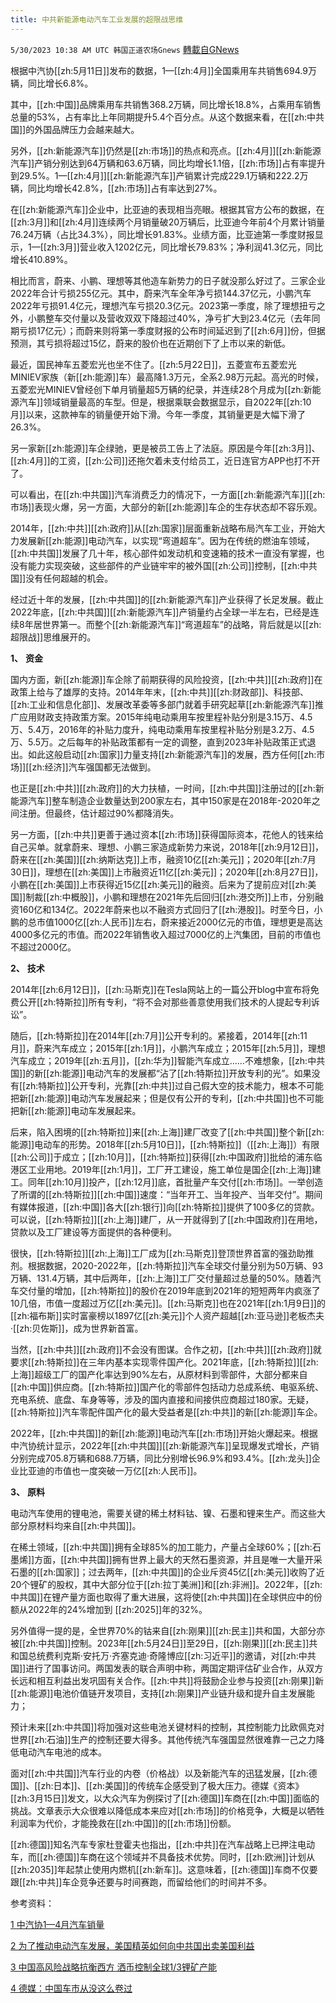 ```yaml
---
title: 中共新能源电动汽车工业发展的超限战思维
---
```

`5/30/2023 10:38 AM UTC 韩国正道农场Gnews` [轉載自GNews](https://gnews.org/articles/1342310)

根据中汽协[[zh:5月11日]]发布的数据，1—[[zh:4月]]全国乘用车共销售694.9万辆，同比增长6.8%。

其中，[[zh:中国]]品牌乘用车共销售368.2万辆，同比增长18.8%，占乘用车销售总量的53%，占有率比上年同期提升5.4个百分点。从这个数据来看，在[[zh:中共国]]的外国品牌压力会越来越大。

另外，[[zh:新能源汽车]]仍然是[[zh:市场]]的热点和亮点。[[zh:4月]][[zh:新能源汽车]]产销分别达到64万辆和63.6万辆，同比均增长1.1倍，[[zh:市场]]占有率提升到29.5%。1—[[zh:4月]][[zh:新能源汽车]]产销累计完成229.1万辆和222.2万辆，同比均增长42.8%，[[zh:市场]]占有率达到27%。

在[[zh:新能源汽车]]企业中，比亚迪的表现相当亮眼。根据其官方公布的数据，在[[zh:3月]]和[[zh:4月]]连续两个月销量破20万辆后，比亚迪今年前4个月累计销量76.24万辆（占比34.3%），同比增长91.83%。业绩方面，比亚迪第一季度财报显示，1—[[zh:3月]]营业收入1202亿元，同比增长79.83%；净利润41.3亿元，同比增长410.89%。

相比而言，蔚来、小鹏、理想等其他造车新势力的日子就没那么好过了。三家企业2022年合计亏损255亿元。其中，蔚来汽车全年净亏损144.37亿元，小鹏汽车2022年亏损91.4亿元，理想汽车亏损20.3亿元。2023第一季度，除了理想扭亏之外，小鹏整车交付量以及营收双双下降超过40%，净亏扩大到23.4亿元（去年同期亏损17亿元）；而蔚来则将第一季度财报的公布时间延迟到了[[zh:6月]]份，但据预测，其亏损将超过15亿，蔚来的股价也在近期创下了上市以来的新低。

最近，国民神车五菱宏光也坐不住了。[[zh:5月22日]]，五菱宣布五菱宏光MINIEV家族（新[[zh:能源]]车）最高降1.3万元，全系2.98万元起。高光的时候，五菱宏光MINIEV曾经创下单月销量超5万辆的纪录，并连续28个月成为[[zh:新能源汽车]]领域销量最高的车型。但是，根据乘联会数据显示，自2022年[[zh:10月]]以来，这款神车的销量便开始下滑。今年一季度，其销量更是大幅下滑了26.3%。

另一家新[[zh:能源]]车企绿驰，更是被员工告上了法庭。原因是今年[[zh:3月]]、[[zh:4月]]的工资，[[zh:公司]]还拖欠着未支付给员工，近日连官方APP也打不开了。

可以看出，在[[zh:中共国]]汽车消费乏力的情况下，一方面[[zh:新能源汽车]][[zh:市场]]表现火爆，另一方面，大部分的新[[zh:能源]]车企的生存状态却不容乐观。

2014年，[[zh:中共]][[zh:政府]]从[[zh:国家]]层面重新战略布局汽车工业，开始大力发展新[[zh:能源]]电动汽车，以实现“弯道超车”。因为在传统的燃油车领域，[[zh:中共国]]发展了几十年，核心部件如发动机和变速箱的技术一直没有掌握，也没有能力实现突破，这些部件的产业链牢牢的被外国[[zh:公司]]控制，[[zh:中共国]]没有任何超越的机会。

经过近十年的发展，[[zh:中共国]]的[[zh:新能源汽车]]产业获得了长足发展。截止2022年底，[[zh:中共国]][[zh:新能源汽车]]产销量约占全球一半左右，已经是连续8年居世界第一。而整个[[zh:新能源汽车]]“弯道超车”的战略，背后就是以[[zh:超限战]]思维展开的。

**1、**  **资金**

国内方面，新[[zh:能源]]车企除了前期获得的风险投资，[[zh:中共]][[zh:政府]]在政策上给与了雄厚的支持。2014年年末，[[zh:中共]][[zh:财政部]]、科技部、[[zh:工业和信息化部]]、发展改革委等多部门就着手研究起草[[zh:新能源汽车]]推广应用财政支持政策方案。2015年纯电动乘用车按里程补贴分别是3.15万、4.5万、5.4万，2016年的补贴力度升，纯电动乘用车按里程补贴分别是3.2万、4.5万、5.5万。之后每年的补贴政策都有一定的调整，直到2023年补贴政策正式退出。如此这般启动[[zh:国家]]力量支持[[zh:新能源汽车]]的发展，西方任何[[zh:市场]][[zh:经济]]汽车强国都无法做到。

也正是[[zh:中共]][[zh:政府]]的大力扶植，一时间，[[zh:中共国]]注册过的[[zh:新能源汽车]]整车制造企业数量达到200家左右，其中150家是在2018年\-2020年之间注册。但最终，估计超过90%都降消失。

另一方面，[[zh:中共]]更善于通过资本[[zh:市场]]获得国际资本，花他人的钱来给自己买单。就拿蔚来、理想、小鹏三家造成新势力来说，2018年[[zh:9月12日]]，蔚来在[[zh:美国]][[zh:纳斯达克]]上市，融资10亿[[zh:美元]]；2020年[[zh:7月30日]]，理想在[[zh:美国]]上市融资近11亿[[zh:美元]]；2020年[[zh:8月27日]]，小鹏在[[zh:美国]]上市获得近15亿[[zh:美元]]的融资。后来为了提前应对[[zh:美国]]制裁[[zh:中概股]]，小鹏和理想在2021年先后回归[[zh:港交所]]上市，分别融资160亿和134亿。2022年蔚来也以不融资方式回归了[[zh:港股]]。时至今日，小鹏的总市值1000亿[[zh:人民币]]左右，蔚来接近2000亿元的市值，理想更是高达4000多亿元的市值。而2022年销售收入超过7000亿的上汽集团，目前的市值也不超过2000亿。

**2、**  **技术**

2014年[[zh:6月12日]]，[[zh:马斯克]]在Tesla网站上的一篇公开blog中宣布将免费公开[[zh:特斯拉]]所有专利，“将不会对那些善意使用我们技术的人提起专利诉讼”。

随后，[[zh:特斯拉]]在2014年[[zh:7月]]公开专利的。紧接着，2014年[[zh:11月]]，蔚来汽车成立；2015年[[zh:1月]]，小鹏汽车成立；2015年[[zh:5月]]，理想汽车成立；2019年[[zh:五月]]，[[zh:华为]]智能汽车成立……不难想象，[[zh:中共国]]的新[[zh:能源]]电动汽车的发展都“沾了[[zh:特斯拉]]开放专利的光”。如果没有[[zh:特斯拉]]公开专利，光靠[[zh:中共]]过自己假大空的技术能力，根本不可能把新[[zh:能源]]电动汽车发展起来；但是仅有公开的专利，[[zh:中共国]]也不可能把新[[zh:能源]]电动车发展起来。

后来，陷入困境的[[zh:特斯拉]]来[[zh:上海]]建厂改变了[[zh:中共国]]整个新[[zh:能源]]电动车的形势。2018年[[zh:5月10日]]，[[zh:特斯拉]]（[[zh:上海]]）有限[[zh:公司]]于成立；[[zh:10月]]，[[zh:特斯拉]]获得[[zh:中国政府]]批给的浦东临港区工业用地。2019年[[zh:1月]]，工厂开工建设，施工单位是国企[[zh:上海]]建工。同年[[zh:10月]]投产，[[zh:12月]]底，首批量产车交付[[zh:市场]]。一举创造了所谓的[[zh:特斯拉]][[zh:中国]]速度：“当年开工、当年投产、当年交付”。期间有媒体报道，[[zh:中国]]各大[[zh:银行]]向[[zh:特斯拉]]提供了100多亿的贷款。可以说，[[zh:特斯拉]][[zh:上海]]建厂，从一开就得到了[[zh:中国政府]]在用地，贷款以及工厂建设等方面提供的各种便利。

很快，[[zh:特斯拉]][[zh:上海]]工厂成为[[zh:马斯克]]登顶世界首富的强劲助推剂。根据数据，2020-2022年，[[zh:特斯拉]]汽车全球交付量分别为50万辆、93万辆、131.4万辆，其中后两年，[[zh:上海]]工厂交付量超过总量的50%。随着汽车交付量的增加，[[zh:特斯拉]]的股价在2019年底到2021年的短短两年内疯涨了10几倍，市值一度超过万亿[[zh:美元]]。[[zh:马斯克]]也在2021年[[zh:1月9日]]的[[zh:福布斯]]实时富豪榜以1897亿[[zh:美元]]个人资产超越[[zh:亚马逊]]老板杰夫·[[zh:贝佐斯]]，成为世界新首富。

当然，[[zh:中共]][[zh:政府]]不会没有图谋。合作之初，[[zh:中共]][[zh:政府]]就要求[[zh:特斯拉]]在三年内基本实现零件国产化。2021年底，[[zh:特斯拉]][[zh:上海]]超级工厂的国产化率达到90%左右，从原材料到零部件，大部分都来自[[zh:中国]]供应商。[[zh:特斯拉]]国产化的零部件包括动力总成系统、电驱系统、充电系统、底盘、车身等等，涉及的国内直接和间接供应商超过180家。无疑，[[zh:特斯拉]]汽车零配件国产化的最大受益者是[[zh:中共]]的新[[zh:能源]]车企。

2022年，[[zh:中共国]]的新[[zh:能源]]电动汽车[[zh:市场]]开始火爆起来。根据中汽协统计显示，2022年[[zh:中共国]][[zh:新能源汽车]]呈现爆发式增长，产销分别完成705.8万辆和688.7万辆，同比分别增长96.9%和93.4%。[[zh:龙头]]企业比亚迪的市值也一度突破一万亿[[zh:人民币]]。

**3、**  **原料**

电动汽车使用的锂电池，需要关键的稀土材料钴、镍、石墨和锂来生产。而这些大部分原材料均来自[[zh:中共国]]。

在稀土领域，[[zh:中共国]]拥有全球85%的加工能力，产量占全球60%；[[zh:石墨烯]]方面，[[zh:中共国]]拥有世界上最大的天然石墨资源，并且是唯一大量开采石墨的[[zh:国家]]；过去两年，[[zh:中共国]]的企业斥资45亿[[zh:美元]]收购了近20个锂矿的股权，其中大部分位于[[zh:拉丁美洲]]和[[zh:非洲]]。2022年，[[zh:中共国]]在锂产量方面也取得了重大进展，这将使[[zh:中共国]]在全球供应中的份额从2022年的24%增加到 [[zh:2025]]年的32%。

另外值得一提的是，全世界70%的钴来自[[zh:刚果]][[zh:民主]]共和国，大部分亦被[[zh:中共国]]控制。2023年[[zh:5月24日]]至29日，[[zh:刚果]][[zh:民主]]共和国总统费利克斯·安托万·齐塞克迪·奇隆博应[[zh:习近平]]的邀请，对[[zh:中共国]]进行了国事访问。两国发表的联合声明中称，两国定期评估矿业合作，从双方长远和相互利益出发巩固有关合作。[[zh:中共]]将鼓励企业参与投资[[zh:刚果]]新[[zh:能源]]电池价值链开发项目，支持[[zh:刚果]]产业链升级和提升自主发展能力；

预计未来[[zh:中共国]]将加强对这些电池关键材料的控制，其控制能力比欧佩克对世界[[zh:石油]]生产的控制还要大得多。其他传统汽车强国显然很难靠一己之力降低电动汽车电池的成本。

面对[[zh:中共国]]汽车行业的内卷（价格战）以及新能汽车的迅猛发展，[[zh:德国]]、[[zh:日本]]、[[zh:美国]]的传统车企感受到了极大压力。德媒《资本》[[zh:3月15日]]发文，以大众汽车为例探讨了[[zh:德国]]车商在[[zh:中国]]面临的挑战。文章表示大众很难以降低成本来应对[[zh:市场]]的价格竞争，大概是以牺牲利润率为代价，才能挽救在[[zh:中国]]的[[zh:市场]]份额。

[[zh:德国]]知名汽车专家杜登霍夫也指出，[[zh:中共]]在汽车战略上已押注电动车，而[[zh:德国]]车商在这个领域并不具备技术优势。同时，[[zh:欧洲]]计划从[[zh:2035]]年起禁止使用内燃机[[zh:新车]]。这意味着，[[zh:德国]]车商不仅要跟[[zh:中共]]车企竞争还要与时间赛跑，而留给他们的时间并不多。

参考资料：

[1 中汽协1—4月汽车销量 ](http://www.cb.com.cn/index/show/zj/cv/cv135210771267)

[2 为了推动电动汽车发展，美国精英如何向中共国出卖美国利益](https://gnews.org/m/1295616)

[3 中国高风险战略抗衡西方 洒币控制全球1/3锂矿产能](https://gnews.org/m/1329706)

[4 德媒：中国车市从没这么卷过](https://oversea.huanqiu.com/article/4C9JQZ1Mv1R)
